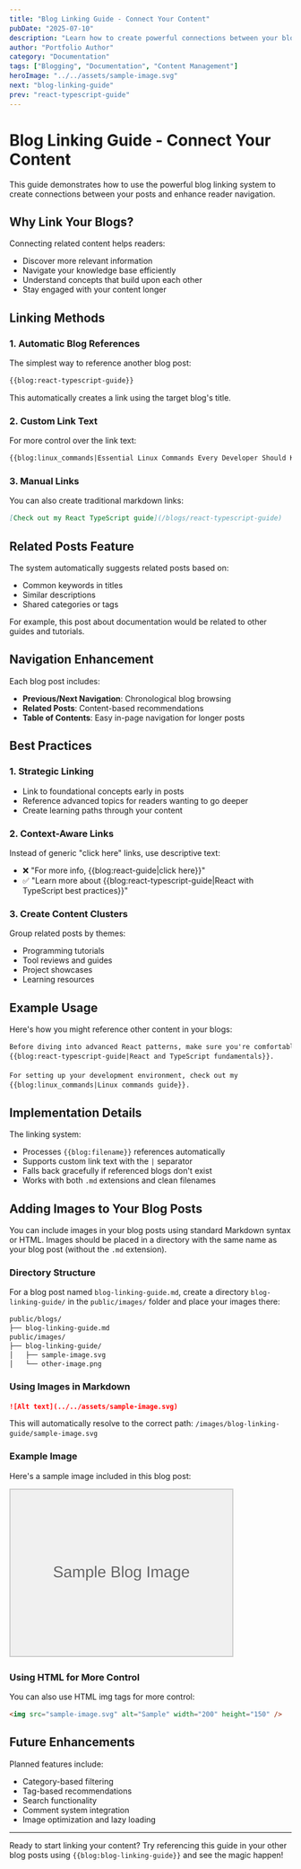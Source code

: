 ```yaml
---
title: "Blog Linking Guide - Connect Your Content"
pubDate: "2025-07-10"
description: "Learn how to create powerful connections between your blog posts using the built-in linking system"
author: "Portfolio Author"
category: "Documentation"
tags: ["Blogging", "Documentation", "Content Management"]
heroImage: "../../assets/sample-image.svg"
next: "blog-linking-guide"
prev: "react-typescript-guide"
---
```


# Blog Linking Guide - Connect Your Content

This guide demonstrates how to use the powerful blog linking system to create connections between your posts and enhance reader navigation.

## Why Link Your Blogs?

Connecting related content helps readers:

- Discover more relevant information
- Navigate your knowledge base efficiently
- Understand concepts that build upon each other
- Stay engaged with your content longer

## Linking Methods

### 1. Automatic Blog References

The simplest way to reference another blog post:

```markdown
{{blog:react-typescript-guide}}
```

This automatically creates a link using the target blog's title.

### 2. Custom Link Text

For more control over the link text:

```markdown
{{blog:linux_commands|Essential Linux Commands Every Developer Should Know}}
```

### 3. Manual Links

You can also create traditional markdown links:

```markdown
[Check out my React TypeScript guide](/blogs/react-typescript-guide)
```

## Related Posts Feature

The system automatically suggests related posts based on:

- Common keywords in titles
- Similar descriptions
- Shared categories or tags

For example, this post about documentation would be related to other guides and tutorials.

## Navigation Enhancement

Each blog post includes:

- **Previous/Next Navigation**: Chronological blog browsing
- **Related Posts**: Content-based recommendations
- **Table of Contents**: Easy in-page navigation for longer posts

## Best Practices

### 1. Strategic Linking

- Link to foundational concepts early in posts
- Reference advanced topics for readers wanting to go deeper
- Create learning paths through your content

### 2. Context-Aware Links

Instead of generic "click here" links, use descriptive text:

- ❌ "For more info, {{blog:react-guide|click here}}"
- ✅ "Learn more about {{blog:react-typescript-guide|React with TypeScript best practices}}"

### 3. Create Content Clusters

Group related posts by themes:

- Programming tutorials
- Tool reviews and guides
- Project showcases
- Learning resources

## Example Usage

Here's how you might reference other content in your blogs:

```markdown
Before diving into advanced React patterns, make sure you're comfortable with 
{{blog:react-typescript-guide|React and TypeScript fundamentals}}.

For setting up your development environment, check out my 
{{blog:linux_commands|Linux commands guide}}.
```

## Implementation Details

The linking system:

- Processes `{{blog:filename}}` references automatically
- Supports custom link text with the `|` separator
- Falls back gracefully if referenced blogs don't exist
- Works with both `.md` extensions and clean filenames

## Adding Images to Your Blog Posts

You can include images in your blog posts using standard Markdown syntax or HTML. Images should be placed in a directory with the same name as your blog post (without the `.md` extension).

### Directory Structure

For a blog post named `blog-linking-guide.md`, create a directory `blog-linking-guide/` in the `public/images/` folder and place your images there:

```text
public/blogs/
├── blog-linking-guide.md
public/images/
├── blog-linking-guide/
│   ├── sample-image.svg
│   └── other-image.png
```

### Using Images in Markdown

```markdown
![Alt text](../../assets/sample-image.svg)
```

This will automatically resolve to the correct path: `/images/blog-linking-guide/sample-image.svg`

### Example Image

Here's a sample image included in this blog post:

![Sample Blog Image](../../assets/sample-image.svg)

### Using HTML for More Control

You can also use HTML img tags for more control:

```html
<img src="sample-image.svg" alt="Sample" width="200" height="150" />
```

## Future Enhancements

Planned features include:

- Category-based filtering
- Tag-based recommendations
- Search functionality
- Comment system integration
- Image optimization and lazy loading

---

Ready to start linking your content? Try referencing this guide in your other blog posts using `{{blog:blog-linking-guide}}` and see the magic happen!
